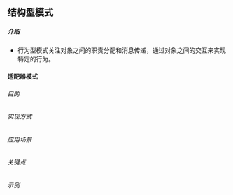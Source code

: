 ## 结构型模式
##### 介绍
* 行为型模式关注对象之间的职责分配和消息传递，通过对象之间的交互来实现特定的行为。

#### 适配器模式
###### 目的
###### 实现方式
###### 应用场景
###### 关键点
###### 示例


